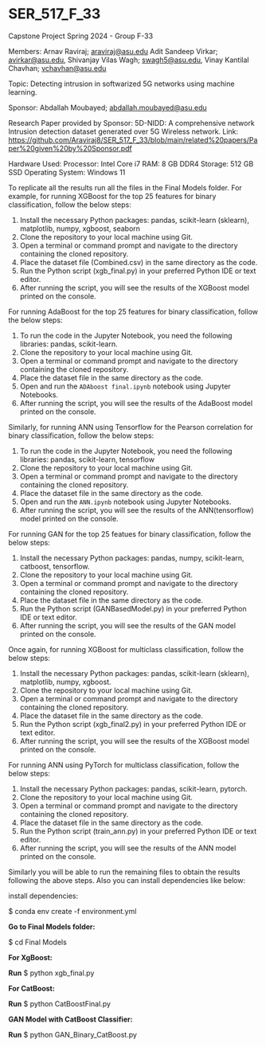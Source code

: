 # SER_517_F_33
Capstone Project Spring 2024 - Group F-33

Members:
Arnav Raviraj; araviraj@asu.edu
Adit Sandeep Virkar; avirkar@asu.edu,
Shivanjay Vilas Wagh; swagh5@asu.edu,
Vinay Kantilal Chavhan; vchavhan@asu.edu


Topic: Detecting intrusion in softwarized 5G networks using machine learning.

Sponsor: Abdallah Moubayed; abdallah.moubayed@asu.edu

Research Paper provided by Sponsor: 5D-NIDD: A comprehensive network Intrusion detection dataset generated over 5G Wireless network. 
Link: https://github.com/Araviraj8/SER_517_F_33/blob/main/related%20papers/Paper%20given%20by%20Sponsor.pdf

Hardware Used:
Processor: Intel Core i7
RAM: 8 GB DDR4
Storage: 512 GB SSD
Operating System: Windows 11

To replicate all the results run all the files in the Final Models folder.
For example, for running XGBoost for the top 25 features for binary classification, follow the below steps:
1) Install the necessary Python packages: pandas, scikit-learn (sklearn), matplotlib, numpy, xgboost, seaborn
2) Clone the repository to your local machine using Git.
3) Open a terminal or command prompt and navigate to the directory containing the cloned repository.
4) Place the dataset file (Combined.csv) in the same directory as the code.
5) Run the Python script (xgb_final.py) in your preferred Python IDE or text editor.
6) After running the script, you will see the results of the XGBoost model printed on the console.

For running AdaBoost for the top 25 features for binary classification, follow the below steps:
1) To run the code in the Jupyter Notebook, you need the following libraries: pandas, scikit-learn.
2) Clone the repository to your local machine using Git.
3) Open a terminal or command prompt and navigate to the directory containing the cloned repository.
4) Place the dataset file in the same directory as the code.
5) Open and run the `ADAboost final.ipynb` notebook using Jupyter Notebooks.
6) After running the script, you will see the results of the AdaBoost model printed on the console.

Similarly, for running ANN using Tensorflow for the Pearson correlation for binary classification, follow the below steps:
1) To run the code in the Jupyter Notebook, you need the following libraries: pandas, scikit-learn, tensorflow
2) Clone the repository to your local machine using Git.
3) Open a terminal or command prompt and navigate to the directory containing the cloned repository.
4) Place the dataset file in the same directory as the code.
5) Open and run the `ANN.ipynb` notebook using Jupyter Notebooks.
6) After running the script, you will see the results of the ANN(tensorflow) model printed on the console.

For running GAN for the top 25 featues for binary classification, follow the below steps:
1) Install the necessary Python packages: pandas, numpy, scikit-learn, catboost, tensorflow.
2) Clone the repository to your local machine using Git.
3) Open a terminal or command prompt and navigate to the directory containing the cloned repository.
4) Place the dataset file in the same directory as the code.
5) Run the Python script (GANBasedModel.py) in your preferred Python IDE or text editor.
6) After running the script, you will see the results of the GAN model printed on the console.

Once again, for running XGBoost for multiclass classification, follow the below steps:
1) Install the necessary Python packages: pandas, scikit-learn (sklearn), matplotlib, numpy, xgboost.
2) Clone the repository to your local machine using Git.
3) Open a terminal or command prompt and navigate to the directory containing the cloned repository.
4) Place the dataset file in the same directory as the code.
5) Run the Python script (xgb_final2.py) in your preferred Python IDE or text editor.
6) After running the script, you will see the results of the XGBoost model printed on the console.

For running ANN using PyTorch for multiclass classification, follow the below steps:
1) Install the necessary Python packages: pandas, scikit-learn, pytorch.
2) Clone the repository to your local machine using Git.
3) Open a terminal or command prompt and navigate to the directory containing the cloned repository.
4) Place the dataset file in the same directory as the code.
5) Run the Python script (train_ann.py) in your preferred Python IDE or text editor.
6) After running the script, you will see the results of the ANN model printed on the console.

Similarly you will be able to run the remaining files to obtain the results following the above steps. Also you can install dependencies like below:

install dependencies:

$ conda env create -f environment.yml


**Go to Final Models folder:**

$ cd Final Models

**For XgBoost:**

**Run**  $ python xgb_final.py

**For CatBoost:**

**Run**  $ python CatBoostFinal.py

**GAN Model with CatBoost Classifier:**

**Run**  $ python GAN_Binary_CatBoost.py


